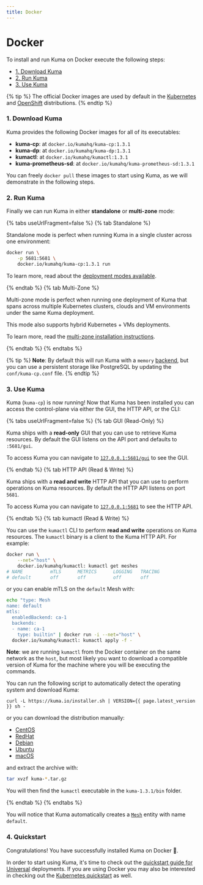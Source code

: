 ```yaml
---
title: Docker
---
```

# Docker

To install and run Kuma on Docker execute the following steps:

* [1. Download Kuma](#_1-download-kuma)
* [2. Run Kuma](#_2-run-kuma)
* [3. Use Kuma](#_3-use-kuma)

{% tip %}
The official Docker images are used by default in the [Kubernetes](/docs/1.3.1/installation/kubernetes/) and [OpenShift](/docs/1.3.1/installation/openshift/) distributions.
{% endtip %}

### 1. Download Kuma

Kuma provides the following Docker images for all of its executables:

* **kuma-cp**: at `docker.io/kumahq/kuma-cp:1.3.1`
* **kuma-dp**: at `docker.io/kumahq/kuma-dp:1.3.1`
* **kumactl**: at `docker.io/kumahq/kumactl:1.3.1`
* **kuma-prometheus-sd**: at `docker.io/kumahq/kuma-prometheus-sd:1.3.1`

You can freely `docker pull` these images to start using Kuma, as we will demonstrate in the following steps.

### 2. Run Kuma

Finally we can run Kuma in either **standalone** or **multi-zone** mode:

{% tabs useUrlFragment=false %}
{% tab Standalone %}

Standalone mode is perfect when running Kuma in a single cluster across one environment:

```sh
docker run \
    -p 5681:5681 \
    docker.io/kumahq/kuma-cp:1.3.1 run
```

To learn more, read about the [deployment modes available](/docs/1.3.1/documentation/deployments/).

{% endtab %}
{% tab Multi-Zone %}

Multi-zone mode is perfect when running one deployment of Kuma that spans across multiple Kubernetes clusters, clouds and VM environments under the same Kuma deployment. 

This mode also supports hybrid Kubernetes + VMs deployments.

To learn more, read the [multi-zone installation instructions](/docs/1.3.1/documentation/deployments/).

{% endtab %}
{% endtabs %}

{% tip %}
**Note**: By default this will run Kuma with a `memory` [backend](../../documentation/backends), but you can use a persistent storage like PostgreSQL by updating the `conf/kuma-cp.conf` file.
{% endtip %}

### 3. Use Kuma

Kuma (`kuma-cp`) is now running! Now that Kuma has been installed you can access the control-plane via either the GUI, the HTTP API, or the CLI:

{% tabs useUrlFragment=false %}
{% tab GUI (Read-Only) %}

Kuma ships with a **read-only** GUI that you can use to retrieve Kuma resources. By default the GUI listens on the API port and defaults to `:5681/gui`. 

To access Kuma you can navigate to [`127.0.0.1:5681/gui`](http://127.0.0.1:5681/gui) to see the GUI.

{% endtab %}
{% tab HTTP API (Read & Write) %}

Kuma ships with a **read and write** HTTP API that you can use to perform operations on Kuma resources. By default the HTTP API listens on port `5681`.

To access Kuma you can navigate to [`127.0.0.1:5681`](http://127.0.0.1:5681) to see the HTTP API.

{% endtab %}
{% tab kumactl (Read & Write) %}

You can use the `kumactl` CLI to perform **read and write** operations on Kuma resources. The `kumactl` binary is a client to the Kuma HTTP API. For example:

```sh
docker run \
    --net="host" \
    docker.io/kumahq/kumactl: kumactl get meshes
# NAME          mTLS      METRICS      LOGGING   TRACING
# default       off       off          off       off
```

or you can enable mTLS on the `default` Mesh with:

```sh
echo "type: Mesh
name: default
mtls:
  enabledBackend: ca-1
  backends:
  - name: ca-1
    type: builtin" | docker run -i --net="host" \
  docker.io/kumahq/kumactl: kumactl apply -f -
```

**Note**: we are running `kumactl` from the Docker container on the same network as the `host`, but most likely you want to download a compatible version of Kuma for the machine where you will be executing the commands.

You can run the following script to automatically detect the operating system and download Kuma:

<div class="language-sh">
<pre><code>curl -L https://kuma.io/installer.sh | VERSION={{ page.latest_version }} sh -</code></pre>
</div>

or you can download the distribution manually:

* [CentOS](https://download.konghq.com/mesh-alpine/kuma-1.3.1-centos-amd64.tar.gz)
* [RedHat](https://download.konghq.com/mesh-alpine/kuma-1.3.1-rhel-amd64.tar.gz)
* [Debian](https://download.konghq.com/mesh-alpine/kuma-1.3.1-debian-amd64.tar.gz)
* [Ubuntu](https://download.konghq.com/mesh-alpine/kuma-1.3.1-ubuntu-amd64.tar.gz)
* [macOS](https://download.konghq.com/mesh-alpine/kuma-1.3.1-darwin-amd64.tar.gz)

and extract the archive with:

```sh
tar xvzf kuma-*.tar.gz
```

You will then find the `kumactl` executable in the `kuma-1.3.1/bin` folder.

{% endtab %}
{% endtabs %}

You will notice that Kuma automatically creates a [`Mesh`](../../policies/mesh) entity with name `default`.

### 4. Quickstart

Congratulations! You have successfully installed Kuma on Docker 🚀. 

In order to start using Kuma, it's time to check out the [quickstart guide for Universal](/docs/1.3.1/quickstart/universal/) deployments. If you are using Docker you may also be interested in checking out the [Kubernetes quickstart](/docs/1.3.1/quickstart/kubernetes/) as well.
